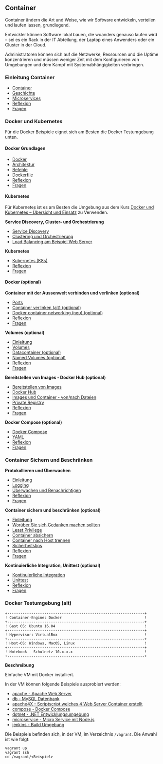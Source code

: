 Container
---------

Container ändern die Art und Weise, wie wir Software entwickeln, verteilen und laufen lassen, grundlegend.

Entwickler können Software lokal bauen, die woanders genauso laufen wird – sei es ein Rack in der IT Abteilung,
der Laptop eines Anwenders oder ein Cluster in der Cloud. 

Administratoren können sich auf die Netzwerke, Ressourcen und die Uptime konzentrieren und müssen weniger Zeit mit dem Konfigurieren von Umgebungen und dem Kampf mit Systemabhängigkeiten verbringen.

### Einleitung Container

* [Container](intro/01-Container.md)
* [Geschichte](intro/02-Geschichte.md)
* [Microservices](intro/10-Microservices.md)
* [Reflexion ](intro/95-Reflexion.md)
* [Fragen](intro/96-Fragen.md)
    
### Docker und Kubernetes

Für die Docker Beispiele eignet sich am Besten die Docker Testumgebung unten.
    
#### Docker Grundlagen

* [Docker](intro/docker/01-Docker.md)    
* [Architektur](intro/docker/02-Architektur.md)    
* [Befehle](intro/docker/03-Befehle.md)    
* [Dockerfile](intro/docker/10-Dockerfile.md)    
* [Reflexion ](intro/docker/95-Reflexion.md)
* [Fragen](intro/docker/96-Fragen.md)

#### Kubernetes

Für Kubernetes ist es am Besten die Umgebung aus dem Kurs [Docker und Kubernetes – Übersicht und Einsatz](https://github.com/mc-b/dok) zu Verwenden.

**Service Discovery, Cluster- und Orchestrierung**
* [Service Discovery](intro/orchestrierung/01-Discovery.md)
* [Clustering und Orchestrierung](intro/orchestrierung/02-Orchestrierung.md)
* [Load Balancing am Beispiel Web Server](intro/orchestrierung/12-Webserver.md)

**Kubernetes**
* [Kubernetes (K8s)](intro/orchestrierung/30-Kubernetes.md)
* [Reflexion ](intro/orchestrierung/95-Reflexion.md)
* [Fragen](intro/orchestrierung/96-Fragen.md)

#### Docker (optional)
    
**Container mit der Aussenwelt verbinden und verlinken (optional)**
* [Ports](intro/dockernetwork/01-Ports.md)    
* [Container verlinken (alt) (optional)](intro/dockernetwork/02-Linken.md)    
* [Docker container networking (neu) (optional)](intro/dockernetwork/10-Network.md)    
* [Reflexion ](intro/dockernetwork/95-Reflexion.md)
* [Fragen](intro/dockernetwork/96-Fragen.md)   
    
**Volumes (optional)**
* [Einleitung](intro/dockervolume/01-Einleitung.md)
* [Volumes](intro/dockervolume/02-Volume.md)
* [Datacontainer (optional)](intro/dockervolume/03-DataContainer.md)
* [Named Volumes (optional)](intro/dockervolume/04-NamedVolumes.md)
* [Reflexion ](intro/dockervolume/95-Reflexion.md)
* [Fragen](intro/dockervolume/96-Fragen.md) 
    
**Bereitstellen von Images - Docker Hub (optional)**
* [Bereitstellen von Images](intro/dockerhub/01-Einleitung.md)
* [Docker Hub](intro/dockerhub/02-DockerHub.md)
* [Images und Container - von/nach Dateien](intro/dockerhub/03-Load.md)
* [Private Registry](intro/dockerhub/04-Registry.md)
* [Reflexion ](intro/dockerhub/95-Reflexion.md)
* [Fragen](intro/dockerhub/96-Fragen.md)

**Docker Compose (optional)**
* [Docker Compose](intro/dockercompose/01-Compose.md)
* [YAML](intro/dockercompose/02-YAML.md)
* [Reflexion ](intro/dockercompose/95-Reflexion.md)
* [Fragen](intro/dockercompose/96-Fragen.md) 

### Container Sichern und Beschränken

**Protokollieren und Überwachen**
* [Einleitung](intro/dockerlogs/01-Einleitung.md)
* [Logging](intro/dockerlogs/02-Logging.md)
* [Überwachen und Benachrichtigen](intro/dockerlogs/03-Monitoring.md)
* [Reflexion ](intro/dockerlogs/95-Reflexion.md)
* [Fragen](intro/dockerlogs/96-Fragen.md)
      
**Container sichern und beschränken (optional)**
* [Einleitung](intro/security/01-Einleitung.md)
* [Worüber Sie sich Gedanken machen sollten](intro/security/02-Allgemeines.md)
* [Least Privilege](intro/security/03-LeastPrivilege.md)
* [Container absichern](intro/security/04-Absichern.md)
* [Container nach Host trennen](intro/security/05-Hosts.md)
* [Sicherheitstips](intro/security/10-Tips.md)    
* [Reflexion ](intro/security/95-Reflexion.md)
* [Fragen](intro/security/96-Fragen.md)      
    
**Kontinuierliche Integration, Unittest (optional)**
* [Kontinuierliche Integration](intro/citest/01-CI.md)
* [Unittest](intro/citest/02-Unittest.md)
* [Reflexion ](intro/citest/95-Reflexion.md)
* [Fragen](intro/citest/96-Fragen.md)

### Docker Testumgebung (alt)

    +---------------------------------------------------------------+
    ! Container-Engine: Docker                                      !	
    +---------------------------------------------------------------+
    ! Gast OS: Ubuntu 16.04                                         !	
    +---------------------------------------------------------------+
    ! Hypervisor: VirtualBox                                        !	
    +---------------------------------------------------------------+
    ! Host-OS: Windows, MacOS, Linux                                !	
    +---------------------------------------------------------------+
    ! Notebook - Schulnetz 10.x.x.x                                 !                 
    +---------------------------------------------------------------+

**Beschreibung**

Einfache VM mit Docker installiert.

In der VM können folgende Beispiele ausprobiert werden:

* [apache - Apache Web Server](apache/)
* [db - MySQL Datenbank](mysql/)
* [apache4X - Scriptscript welches 4 Web Server Container erstellt](apache4X/)
* [compose - Docker Compose](compose/)
* [dotnet - .NET Entwicklungsumgebung](dotnet/)
* [microservice - Micro Service mit Node.js](microservice/)
* [jenkins - Build Umgebung](jenkins/)

Die Beispiele befinden sich, in der VM, im Verzeichnis `/vagrant`. Die Anwahl ist wie folgt:

	vagrant up
	vagrant ssh
	cd /vagrant/<Beispiel>
	


